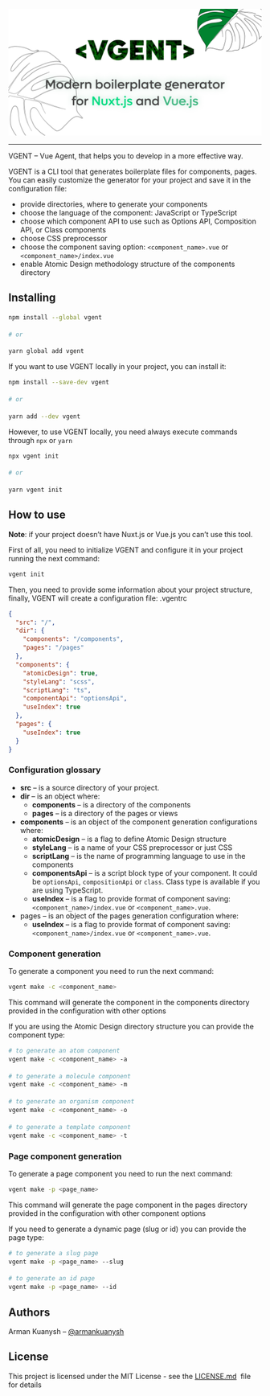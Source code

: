 ![VGENT](/assets/vgent-github-cover.png)

---

VGENT – Vue Agent, that helps you to develop in a more effective way.

VGENT is a CLI tool that generates boilerplate files for components, pages. You can easily customize the generator for your project and save it in the configuration file:

- provide directories, where to generate your components
- choose the language of the component: JavaScript or TypeScript
- choose which component API to use such as Options API, Composition API, or Class components
- choose CSS preprocessor
- choose the component saving option: `<component_name>.vue` or `<component_name>/index.vue`
- enable Atomic Design methodology structure of the components directory

## Installing

```bash
npm install --global vgent

# or

yarn global add vgent
```

If you want to use VGENT locally in your project, you can install it:

```bash
npm install --save-dev vgent

# or

yarn add --dev vgent
```

However, to use VGENT locally, you need always execute commands through `npx` or `yarn`

```bash
npx vgent init

# or

yarn vgent init
```

## How to use

**Note**: if your project doesn’t have Nuxt.js or Vue.js you can’t use this tool.

First of all, you need to initialize VGENT and configure it in your project running the next command:

```bash
vgent init
```

Then, you need to provide some information about your project structure, finally, VGENT will create a configuration file: .vgentrc

```json
{
  "src": "/",
  "dir": {
    "components": "/components",
    "pages": "/pages"
  },
  "components": {
    "atomicDesign": true,
    "styleLang": "scss",
    "scriptLang": "ts",
    "componentApi": "optionsApi",
    "useIndex": true
  },
  "pages": {
    "useIndex": true
  }
}
```

### Configuration glossary

- **src** – is a source directory of your project.
- **dir** – is an object where:
  - **components** – is a directory of the components
  - **pages** – is a directory of the pages or views
- **components** – is an object of the component generation configurations where:
  - **atomicDesign** – is a flag to define Atomic Design structure
  - **styleLang** – is a name of your CSS preprocessor or just CSS
  - **scriptLang** – is the name of programming language to use in the components
  - **componentsApi** – is a script block type of your component. It could be `optionsApi`, `compositionApi` or `class`. Class type is available if you are using TypeScript.
  - **useIndex** – is a flag to provide format of component saving: `<component_name>/index.vue` or `<component_name>.vue`.
- pages – is an object of the pages generation configuration where:
  - **useIndex** – is a flag to provide format of component saving: `<component_name>/index.vue` or `<component_name>.vue`.

### Component generation

To generate a component you need to run the next command:

```bash
vgent make -c <component_name>
```

This command will generate the component in the components directory provided in the configuration with other options

If you are using the Atomic Design directory structure you can provide the component type:

```bash
# to generate an atom component
vgent make -c <component_name> -a

# to generate a molecule component
vgent make -c <component_name> -m

# to generate an organism component
vgent make -c <component_name> -o

# to generate a template component
vgent make -c <component_name> -t
```

### Page component generation

To generate a page component you need to run the next command:

```bash
vgent make -p <page_name>
```

This command will generate the page component in the pages directory provided in the configuration with other component options

If you need to generate a dynamic page (slug or id) you can provide the page type:

```bash
# to generate a slug page
vgent make -p <page_name> --slug

# to generate an id page
vgent make -p <page_name> --id
```

## Authors

Arman Kuanysh – [@armankuanysh](https://github.com/armankuanysh)

## License

This project is licensed under the MIT License - see the [LICENSE.md](https://github.com/armankuanysh/vgent/blob/main/LICENSE)
 file for details
